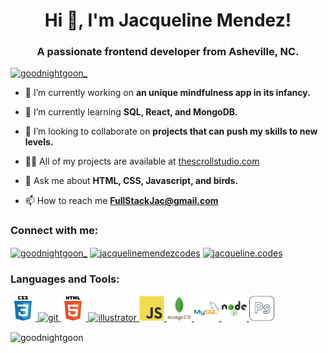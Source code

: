 <h1 align="center">Hi 👋, I'm Jacqueline Mendez!</h1>
<h3 align="center">A passionate frontend developer from Asheville, NC.</h3>

<p align="left"> <a href="https://twitter.com/goodnightgoon_" target="blank"><img src="https://img.shields.io/twitter/follow/goodnightgoon_?logo=twitter&style=for-the-badge" alt="goodnightgoon_" /></a> </p>

- 🔭 I’m currently working on **an unique mindfulness app in its infancy.**

- 🌱 I’m currently learning **SQL, React, and MongoDB.**

- 👯 I’m looking to collaborate on **projects that can push my skills to new levels.**

- 👨‍💻 All of my projects are available at [thescrollstudio.com](thescrollstudio.com)

- 💬 Ask me about **HTML, CSS, Javascript, and birds.**

- 📫 How to reach me **FullStackJac@gmail.com**

<h3 align="left">Connect with me:</h3>
<p align="left">
<a href="https://twitter.com/goodnightgoon_" target="blank"><img align="center" src="https://raw.githubusercontent.com/rahuldkjain/github-profile-readme-generator/master/src/images/icons/Social/twitter.svg" alt="goodnightgoon_" height="30" width="40" /></a>
<a href="https://linkedin.com/in/jacquelinemendezcodes" target="blank"><img align="center" src="https://raw.githubusercontent.com/rahuldkjain/github-profile-readme-generator/master/src/images/icons/Social/linked-in-alt.svg" alt="jacquelinemendezcodes" height="30" width="40" /></a>
<a href="https://instagram.com/jacqueline.codes" target="blank"><img align="center" src="https://raw.githubusercontent.com/rahuldkjain/github-profile-readme-generator/master/src/images/icons/Social/instagram.svg" alt="jacqueline.codes" height="30" width="40" /></a>
</p>

<h3 align="left">Languages and Tools:</h3>
<p align="left"> <a href="https://www.w3schools.com/css/" target="_blank" rel="noreferrer"> <img src="https://raw.githubusercontent.com/devicons/devicon/master/icons/css3/css3-original-wordmark.svg" alt="css3" width="40" height="40"/> </a> <a href="https://git-scm.com/" target="_blank" rel="noreferrer"> <img src="https://www.vectorlogo.zone/logos/git-scm/git-scm-icon.svg" alt="git" width="40" height="40"/> </a> <a href="https://www.w3.org/html/" target="_blank" rel="noreferrer"> <img src="https://raw.githubusercontent.com/devicons/devicon/master/icons/html5/html5-original-wordmark.svg" alt="html5" width="40" height="40"/> </a> <a href="https://www.adobe.com/in/products/illustrator.html" target="_blank" rel="noreferrer"> <img src="https://www.vectorlogo.zone/logos/adobe_illustrator/adobe_illustrator-icon.svg" alt="illustrator" width="40" height="40"/> </a> <a href="https://developer.mozilla.org/en-US/docs/Web/JavaScript" target="_blank" rel="noreferrer"> <img src="https://raw.githubusercontent.com/devicons/devicon/master/icons/javascript/javascript-original.svg" alt="javascript" width="40" height="40"/> </a> <a href="https://www.mongodb.com/" target="_blank" rel="noreferrer"> <img src="https://raw.githubusercontent.com/devicons/devicon/master/icons/mongodb/mongodb-original-wordmark.svg" alt="mongodb" width="40" height="40"/> </a> <a href="https://www.mysql.com/" target="_blank" rel="noreferrer"> <img src="https://raw.githubusercontent.com/devicons/devicon/master/icons/mysql/mysql-original-wordmark.svg" alt="mysql" width="40" height="40"/> </a> <a href="https://nodejs.org" target="_blank" rel="noreferrer"> <img src="https://raw.githubusercontent.com/devicons/devicon/master/icons/nodejs/nodejs-original-wordmark.svg" alt="nodejs" width="40" height="40"/> </a> <a href="https://www.photoshop.com/en" target="_blank" rel="noreferrer"> <img src="https://raw.githubusercontent.com/devicons/devicon/master/icons/photoshop/photoshop-line.svg" alt="photoshop" width="40" height="40"/> </a> </p>

<p><img align="center" src="https://github-readme-streak-stats.herokuapp.com/?user=goodnightgoon&" alt="goodnightgoon" /></p>
